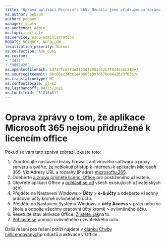 ```yaml
---
title: 'Oprava aplikací Microsoft 365: Nenašli jsme přidruženou zprávu o licencích office.'
ms.author: pebaum
author: pebaum
manager: scotv
ms.audience: Admin
ms.topic: article
ms.service: o365-administration
ROBOTS: NOINDEX, NOFOLLOW
localization_priority: Normal
ms.collection: Adm_O365
ms.custom:
- "3421"
- "9001426"
ms.openlocfilehash: 1d717fce77de2f55dfc983d42b7f8d46a8c212e7
ms.sourcegitcommit: 8bc60ec34bc1e40685e3976576e04a2623f63a7c
ms.translationtype: MT
ms.contentlocale: cs-CZ
ms.lasthandoff: 04/15/2021
ms.locfileid: "51816481"
---
```

# <a name="fixing-the-microsoft-365-apps-couldnt-find-office-licenses-associated-message"></a>Oprava zprávy o tom, že aplikace Microsoft 365 nejsou přidružené k licencím office

Pokud se vám tato zpráva zobrazí, zkuste toto:

1. Zkontrolujte nastavení brány firewall, antivirového softwaru a proxy serveru a ověřte, že neblokují přístup k internetu k aplikacím Microsoft 365. Viz Adresy URL a rozsahy IP adres [microsoftu 365](https://docs.microsoft.com/office365/enterprise/urls-and-ip-address-ranges).
2. Odeberte [a znovu přijměte licenci Office](https://docs.microsoft.com/microsoft-365/admin/manage/assign-licenses-to-users) pro postiženého uživatele. 
3. Otevřete aplikaci Office a [odhlásit se od](https://support.office.com/article/5a20dc11-47e9-4b6f-945d-478cb6d92071) všech existujících uživatelských účtů.
4. Přejděte na Nastavení Windows > **Účty**  >  **e-& účty** a odeberte všechny pracovní účty kromě ovlivněného účtu.
5. Přejděte na Nastavení Systému Windows > **účty Access** v práci nebo ve škole a odpojte všechny pracovní účty kromě  >  ovlivněného účtu.
6. Resetujte stav aktivace Office. [Zjistěte, jak](https://docs.microsoft.com/office365/troubleshoot/activation/reset-office-365-proplus-activation-state)na to.
7. [Přihlaste se](https://support.office.com/article/628ea040-f265-49de-b986-be09c3ebf8a9) pomocí ovlivněného uživatelského účtu.

Další řešení pro řešení potíží najdete v [článku Chyby nelicencovaných](https://support.office.com/Article/0d23d3c0-c19c-4b2f-9845-5344fedc4380)produktů a aktivace v Office .